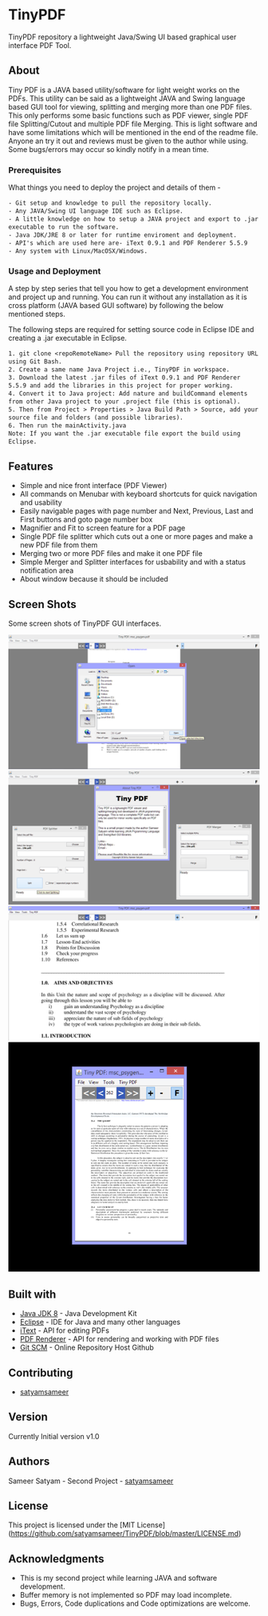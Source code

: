 # TinyPDF
TinyPDF repository a lightweight Java/Swing UI based graphical user interface PDF Tool.

## About

Tiny PDF is a JAVA based utility/software for light weight works on the PDFs.
This utility can be said as a lightweight JAVA and Swing language based GUI tool for viewing, splitting and merging more than one PDF files.
This only performs some basic functions such as PDF viewer, single PDF file Splitting/Cutout and multiple PDF file Merging. This is light software and have some limitations which will be mentioned in the end of the readme file. Anyone an try it out and reviews must be given to the author while using. Some bugs/errors may occur so kindly notify in a mean time.

### Prerequisites

What things you need to deploy the project and details of them -

```
- Git setup and knowledge to pull the repository locally.
- Any JAVA/Swing UI language IDE such as Eclipse.
- A little knowledge on how to setup a JAVA project and export to .jar executable to run the software.
- Java JDK/JRE 8 or later for runtime enviroment and deployment.
- API's which are used here are- iText 0.9.1 and PDF Renderer 5.5.9
- Any system with Linux/MacOSX/Windows.
```

### Usage and Deployment

A step by step series that tell you how to get a development environment and project up and running. You can run it without any installation as it is cross platform (JAVA based GUI software) by following the below mentioned steps.

The following steps are required for setting source code in Eclipse IDE and creating a .jar executable in Eclipse.
```
1. git clone <repoRemoteName> Pull the repository using repository URL using Git Bash.
2. Create a same name Java Project i.e., TinyPDF in workspace.
3. Download the latest .jar files of iText 0.9.1 and PDF Renderer 5.5.9 and add the libraries in this project for proper working.
4. Convert it to Java project: Add nature and buildCommand elements from other Java project to your .project file (this is optional).
5. Then from Project > Properties > Java Build Path > Source, add your source file and folders (and possible libraries).
6. Then run the mainActivity.java
Note: If you want the .jar executable file export the build using Eclipse.
```


## Features

* Simple and nice front interface (PDF Viewer)
* All commands on Menubar with keyboard shortcuts for quick navigation and usability
* Easily navigable pages with page number and Next, Previous, Last and First buttons and goto page number box
* Magnifier and Fit to screen feature for a PDF page
* Single PDF file splitter which cuts out a one or more pages and make a new PDF file from them
* Merging two or more PDF files and make it one PDF file
* Simple Merger and Splitter interfaces for usbability and with a status notification area
* About window because it should be included

## Screen Shots

Some screen shots of TinyPDF GUI interfaces.

![PDF Viewer Screen](https://github.com/satyamsameer/TinyPDF/blob/master/snaps/1.png)
![All Interfaces](https://github.com/satyamsameer/TinyPDF/blob/master/snaps/2.png)
![Zoom View](https://github.com/satyamsameer/TinyPDF/blob/master/snaps/3.png)
![Windowed View](https://github.com/satyamsameer/TinyPDF/blob/master/snaps/4.png)


## Built with

* [Java JDK 8](http://www.oracle.com/technetwork/java/javase/downloads/jdk8-downloads-2133151.html) - Java Development Kit
* [Eclipse](http://www.eclipse.org/downloads/packages/eclipse-ide-java-developers/lunasr2) - IDE for Java and many other languages
* [iText](http://developers.itextpdf.com/downloads) - API for editing PDFs
* [PDF Renderer](https://java.net/projects/pdf-renderer) - API for rendering and working with PDF files
* [Git SCM](https://git-scm.com/downloads) - Online Repository Host Github

## Contributing

* [satyamsameer](https://github.com/satyamsameer)

## Version

Currently Initial version v1.0

## Authors

Sameer Satyam - Second Project - [satyamsameer](https://github.com/satyamsameer)

## License

This project is licensed under the [MIT License] (https://github.com/satyamsameer/TinyPDF/blob/master/LICENSE.md)

## Acknowledgments

* This is my second project while learning JAVA and software development.
* Buffer memory is not implemented so PDF may load incomplete.
* Bugs, Errors, Code duplications and Code optimizations are welcome.

